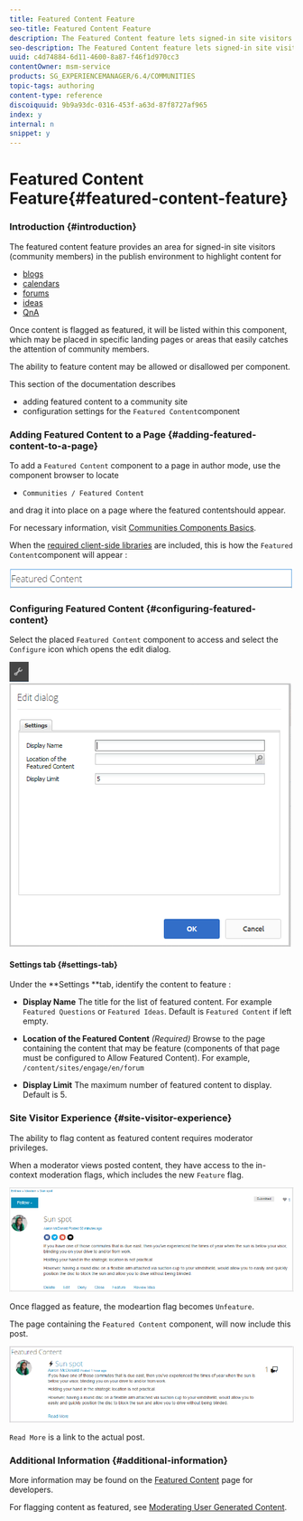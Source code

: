 ```yaml
---
title: Featured Content Feature
seo-title: Featured Content Feature
description: The Featured Content feature lets signed-in site visitors highlight content 
seo-description: The Featured Content feature lets signed-in site visitors highlight content 
uuid: c4d74884-6d11-4600-8a87-f46f1d970cc3
contentOwner: msm-service
products: SG_EXPERIENCEMANAGER/6.4/COMMUNITIES
topic-tags: authoring
content-type: reference
discoiquuid: 9b9a93dc-0316-453f-a63d-87f8727af965
index: y
internal: n
snippet: y
---
```


# Featured Content Feature{#featured-content-feature}

### Introduction {#introduction}

The featured content feature provides an area for signed-in site visitors (community members) in the publish environment to highlight content for

* [blogs](../../communities/using/blog-feature.md)
* [calendars](../../communities/using/calendar.md)
* [forums](../../communities/using/forum.md)
* [ideas](../../communities/using/ideation-feature.md)
* [QnA](../../communities/using/working-with-qna.md)

Once content is flagged as featured, it will be listed within this component, which may be placed in specific landing pages or areas that easily catches the attention of community members.

The ability to feature content may be allowed or disallowed per component.

This section of the documentation describes

* adding featured content to a community site
* configuration settings for the `Featured Content`component

### Adding Featured Content to a Page {#adding-featured-content-to-a-page}

To add a `Featured Content` component to a page in author mode, use the component browser to locate

* `Communities / Featured Content`

and drag it into place on a page where the featured contentshould appear.

For necessary information, visit [Communities Components Basics](../../communities/using/basics.md).

When the [required client-side libraries](../../communities/using/essentials-featured.md#essentialsforclientside) are included, this is how the `Featured Content`component will appear :

![](assets/chlimage_1-13.png)

### Configuring Featured Content {#configuring-featured-content}

Select the placed `Featured Content` component to access and select the `Configure` icon which opens the edit dialog.

![](assets/chlimage_1-14.png) ![](assets/chlimage_1-15.png)

#### Settings tab {#settings-tab}

Under the **Settings **tab, identify the content to feature :

* **Display Name** 
  The title for the list of featured content. For example `Featured Questions` or `Featured Ideas`. Default is `Featured Content` if left empty.

* **Location of the Featured Content** 
  *(Required)* Browse to the page containing the content that may be feature (components of that page must be configured to Allow Featured Content). For example, `/content/sites/engage/en/forum`

* **Display Limit** 
  The maximum number of featured content to display. Default is 5.

### Site Visitor Experience {#site-visitor-experience}

The ability to flag content as featured content requires moderator privileges.

When a moderator views posted content, they have access to the in-context moderation flags, which includes the new `Feature` flag.

![](assets/chlimage_1-16.png)

Once flagged as feature, the modeartion flag becomes `Unfeature`.

The page containing the `Featured Content` component, will now include this post.

![](assets/chlimage_1-17.png)

`Read More` is a link to the actual post.

### Additional Information {#additional-information}

More information may be found on the [Featured Content](../../communities/using/essentials-featured.md) page for developers.

For flagging content as featured, see [Moderating User Generated Content](../../communities/using/moderate-ugc.md).
